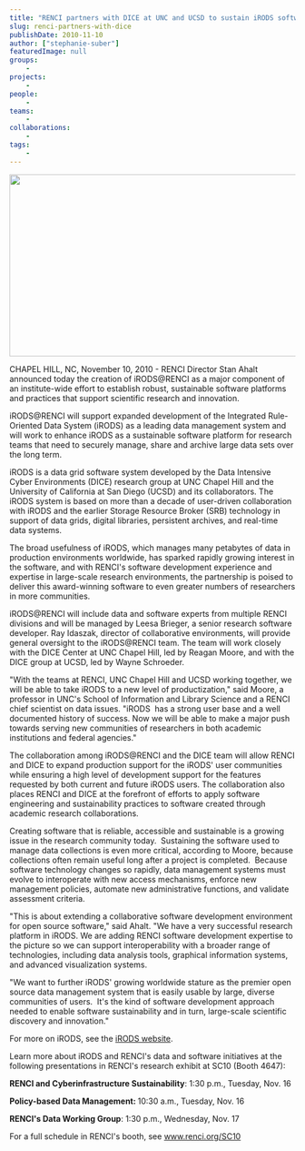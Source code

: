 ```yaml
---
title: "RENCI partners with DICE at UNC and UCSD to sustain iRODS software"
slug: renci-partners-with-dice
publishDate: 2010-11-10
author: ["stephanie-suber"]
featuredImage: null
groups:
    - 
projects:
    - 
people:
    - 
teams: 
    - 
collaborations:
    - 
tags:
    - 
---
```

<p><a href="https://www.renci.org/wp-content/uploads/2010/11/iRODS-logo.jpg"><img class="alignnone size-full wp-image-6496" title="iRODS-logo" src="https://www.renci.org/wp-content/uploads/2010/11/iRODS-logo.jpg" alt="" width="630" height="320" /></a></p>

<p>CHAPEL HILL, NC, November 10, 2010 - RENCI Director Stan Ahalt announced today the creation of iRODS@RENCI as a major component of an institute-wide effort to establish robust, sustainable software platforms and practices that support scientific research and innovation.</p>

<p>iRODS@RENCI will support expanded development of the Integrated Rule-Oriented Data System (iRODS) as a leading data management system and will work to enhance iRODS as a sustainable software platform for research teams that need to securely manage, share and archive large data sets over the long term.</p>

<p>iRODS is a data grid software system developed by the Data Intensive Cyber Environments (DICE) research group at UNC Chapel Hill and the University of California at San Diego (UCSD) and its collaborators. The iRODS system is based on more than a decade of user-driven collaboration with iRODS and the earlier Storage Resource Broker (SRB) technology in support of data grids, digital libraries, persistent archives, and real-time data systems.</p>

<p>The broad usefulness of iRODS, which manages many petabytes of data in production environments worldwide, has sparked rapidly growing interest in the software, and with RENCI's software development experience and expertise in large-scale research environments, the partnership is poised to deliver this award-winning software to even greater numbers of researchers in more communities.</p>

<p>iRODS@RENCI will include data and software experts from multiple RENCI divisions and will be managed by Leesa Brieger, a senior research software developer. Ray Idaszak, director of collaborative environments, will provide general oversight to the iRODS@RENCI team. The team will work closely with the DICE Center at UNC Chapel Hill, led by Reagan Moore, and with the DICE group at UCSD, led by Wayne Schroeder.</p>

<p>"With the teams at RENCI, UNC Chapel Hill and UCSD working together, we will be able to take iRODS to a new level of productization," said Moore, a professor in UNC's School of Information and Library Science and a RENCI chief scientist on data issues. "iRODS  has a strong user base and a well documented history of success. Now we will be able to make a major push towards serving new communities of researchers in both academic institutions and federal agencies."</p>

<p>The collaboration among iRODS@RENCI and the DICE team will allow RENCI and DICE to expand production support for the iRODS' user communities while ensuring a high level of development support for the features requested by both current and future iRODS users. The collaboration also places RENCI and DICE at the forefront of efforts to apply software engineering and sustainability practices to software created through academic research collaborations.</p>

<p>Creating software that is reliable, accessible and sustainable is a growing issue in the research community today.  Sustaining the software used to manage data collections is even more critical, according to Moore, because collections often remain useful long after a project is completed.  Because software technology changes so rapidly, data management systems must evolve to interoperate with new access mechanisms, enforce new management policies, automate new administrative functions, and validate assessment criteria.</p>

<p>"This is about extending a collaborative software development environment for open source software," said Ahalt. "We have a very successful research platform in iRODS. We are adding RENCI software development expertise to the picture so we can support interoperability with a broader range of technologies, including data analysis tools, graphical information systems, and advanced visualization systems.</p>

<p>"We want to further iRODS' growing worldwide stature as the premier open source data management system that is easily usable by large, diverse communities of users.  It's the kind of software development approach needed to enable software sustainability and in turn, large-scale scientific discovery and innovation."</p>

<p>For more on iRODS, see the <a href="http://irods.diceresearch.org" target="_blank">iRODS website</a>.</p>

<p>Learn more about iRODS and RENCI's data and software initiatives at the following presentations in RENCI's research exhibit at SC10 (Booth 4647):</p>

<p><strong>RENCI and Cyberinfrastructure Sustainability</strong>: 1:30 p.m., Tuesday, Nov. 16</p>

<p><strong>Policy-based Data Management: </strong>10:30 a.m., Tuesday, Nov. 16</p>

<p><strong>RENCI's Data Working Group</strong>: 1:30 p.m., Wednesday, Nov. 17</p>

<p>For a full schedule in RENCI's booth, see <a href="../SC10">www.renci.org/SC10</a></p>
